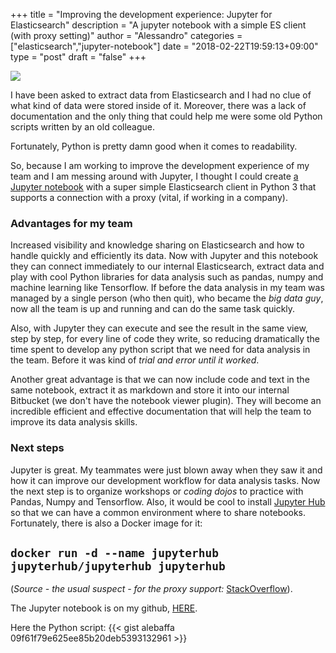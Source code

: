 +++
title = "Improving the development experience: Jupyter for Elasticsearch"
description = "A jupyter notebook with a simple ES client (with proxy setting)"
author = "Alessandro"
categories = ["elasticsearch","jupyter-notebook"]
date = "2018-02-22T19:59:13+09:00"
type = "post"
draft = "false"
+++

<img src="../../assets/images/notebook.jpg">

I have been asked to extract data from Elasticsearch and I had no clue of what kind of data were stored inside of it. Moreover, there was a lack of documentation and the only thing that could help me were some old Python scripts written by an old colleague.

Fortunately, Python is pretty damn good when it comes to readability.


So, because I am working to improve the development experience of my team and I am messing around with Jupyter, I thought I could create [a Jupyter notebook](https://github.com/alebaffa/es_client_jupyter/blob/master/es_client_notebook.ipynb) with a super simple Elasticsearch client in Python 3 that supports a connection with a proxy (vital, if working in a company). 

### Advantages for my team

Increased visibility and knowledge sharing on Elasticsearch and how to handle quickly and efficiently its data. Now with Jupyter and this notebook they can connect immediately to our internal Elasticsearch, extract data and play with cool Python libraries for data analysis such as pandas, numpy and machine learning like Tensorflow. If before the data analysis in my team was managed by a single person (who then quit), who became the _big data guy_, now all the team is up and running and can do the same task quickly.

Also, with Jupyter they can execute and see the result in the same view, step by step, for every line of code they write, so reducing dramatically the time spent to develop any python script that we need for data analysis in the team. Before it was kind of _trial and error until it worked_.

Another great advantage is that we can now include code and text in the same notebook, extract it as markdown and store it into our internal Bitbucket (we don't have the notebook viewer plugin). They will become an incredible efficient and effective documentation that will help the team to improve its data analysis skills.

### Next steps

Jupyter is great. My teammates were just blown away when they saw it and how it can improve our development workflow for data analysis tasks. Now the next step is to organize workshops or _coding dojos_ to practice with Pandas, Numpy and Tensorflow. Also, it would be cool to install [Jupyter Hub](https://jupyterhub.readthedocs.io/en/latest/) so that we can have a common environment where to share notebooks. Fortunately, there is also a Docker image for it:

`docker run -d --name jupyterhub jupyterhub/jupyterhub jupyterhub`
---

(_Source - the usual suspect - for the proxy support:_ [StackOverflow](https://stackoverflow.com/questions/32778235/elasticsearch-python-proxy)). 


The Jupyter notebook is on my github, [HERE](https://github.com/alebaffa/es_client_jupyter/blob/master/es_client_notebook.ipynb).

Here the Python script: 
{{< gist alebaffa 09f61f79e625ee85b20deb5393132961 >}}
